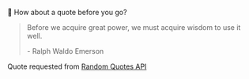 📣 How about a quote before you go?

> Before we acquire great power, we must acquire wisdom to use it well.
>
> <p>- Ralph Waldo Emerson</p>

Quote requested from [Random Quotes API](https://github.com/lukePeavey/quotable)
